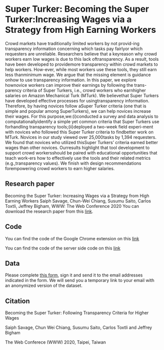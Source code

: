 # Super Turker: Becoming the Super Turker:Increasing Wages via a Strategy from High Earning Workers

Crowd markets have traditionally limited workers by not provid-ing transparency information concerning which tasks pay fairlyor which requesters are unreliable. Researchers believe that a keyreason why crowd workers earn low wages is due to this lack oftransparency. As a result, tools have been developed to providemore transparency within crowd markets to help workers. How-ever, while most workers use these tools, they still earn less thanminimum wage. We argue that the missing element is guidance onhow to use transparency information. In this paper, we explore hownovice workers can improve their earnings by following the trans-parency criteria of Super Turkers, i.e., crowd workers who earnhigher salaries on Amazon Mechanical Turk (MTurk). We believethat Super Turkers have developed effective processes for usingtransparency information. Therefore, by having novices follow aSuper Turker criteria (one that is simple and popular among SuperTurkers), we can help novices increase their wages. For this purpose,we:(i)conducted a survey and data analysis to computationallyidentify a simple yet common criteria that Super Turkers use forhandling transparency tools;(ii)deployed a two-week field experi-ment with novices who followed this Super Turker criteria to findbetter work on MTurk. Novices in our study viewed over 25,000tasks by 1,394 requesters. We found that novices who utilized thisSuper Turkers’ criteria earned better wages than other novices. Ourresults highlight that tool development to support crowd workersshould be paired with educational opportunities that teach work-ers how to effectively use the tools and their related metrics (e.g.,transparency values). We finish with design recommendations forempowering crowd workers to earn higher salaries.

## Research paper
Becoming the Super Turker: Increasing Wages via a Strategy from High Earning Workers
Saiph Savage, Chun-Wei Chiang, Susumu Saito, Carlos Toxtli, Jeffrey Bigham, WWW: The Web Conference 2020
You can download the research paper from this [link](https://drive.google.com/open?id=1p8C4yqZk5j4wev9VCgs7Vz_mUsNM7IxN).

## Code

You can find the code of the Google Chrome extension on this [link](https://github.com/hcilabwvu/superturker/tree/master/extension)

You can find the code of the server side code on this [link](https://github.com/hcilabwvu/superturker/tree/master/server)

## Data

Please complete [this form](https://research.hcilab.ml/superturker/agreement_st.docx), sign it and send it to the email addresses indicated in the form. We will send you a temporary link to your email with an anonymized version of the dataset.

## Citation

Becoming the Super Turker: Following Transparency Criteria for Higher Wages

Saiph Savage, Chun Wei Chiang, Susumu Saito, Carlos Toxtli and Jeffrey Bigham

The Web Conferece (WWW) 2020, Taipei, Taiwan
